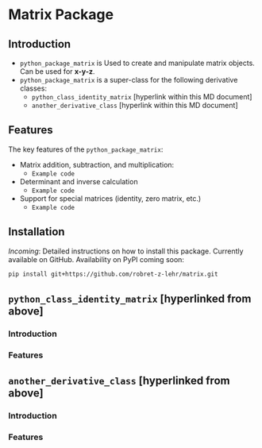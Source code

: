 # Matrix Package

## Introduction
- `python_package_matrix` is Used to create and manipulate matrix objects. Can be used for __x-y-z__.
- `python_package_matrix` is a super-class for the following derivative classes:
    - `python_class_identity_matrix` [hyperlink within this MD document]
    - `another_derivative_class` [hyperlink within this MD document]

## Features
The key features of the `python_package_matrix`:
- Matrix addition, subtraction, and multiplication:
    - `Example code`
- Determinant and inverse calculation
    - `Example code`
- Support for special matrices (identity, zero matrix, etc.)
    - `Example code`

## Installation
_Incoming_: Detailed instructions on how to install this package. Currently available on GitHub. Availability on PyPI coming soon:

```bash
pip install git+https://github.com/robret-z-lehr/matrix.git
```

## `python_class_identity_matrix` [hyperlinked from above]

### Introduction

### Features

## `another_derivative_class` [hyperlinked from above]

### Introduction

### Features